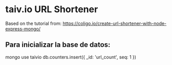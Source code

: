 # taiv.io URL Shortener

Based on the tutorial from: https://coligo.io/create-url-shortener-with-node-express-mongo/

## Para inicializar la base de datos:
mongo
use taivio
db.counters.insert({ _id: 'url_count', seq: 1 })
